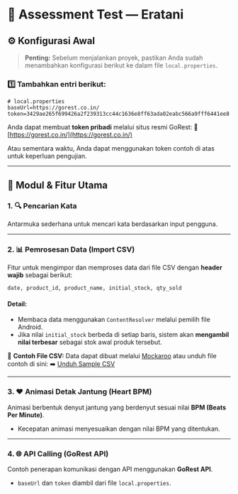# 🧩 Assessment Test — Eratani


## ⚙️ Konfigurasi Awal

> **Penting:**
> Sebelum menjalankan proyek, pastikan Anda sudah menambahkan konfigurasi berikut ke dalam file `local.properties`.

### 1️⃣ Tambahkan entri berikut:

```properties
# local.properties
baseUrl=https://gorest.co.in/
token=3429ae265f699426a2f239313cc44c1636e8ff63ada02eabc566a9fff6441ee8
```

Anda dapat membuat **token pribadi** melalui situs resmi GoRest:
🔗 [https://gorest.co.in/](https://gorest.co.in/)

Atau sementara waktu, Anda dapat menggunakan token contoh di atas untuk keperluan pengujian.

---

## 🧠 Modul & Fitur Utama

### 1. 🔍 **Pencarian Kata**

Antarmuka sederhana untuk mencari kata berdasarkan input pengguna.

---

### 2. 📊 **Pemrosesan Data (Import CSV)**

Fitur untuk mengimpor dan memproses data dari file CSV dengan **header wajib** sebagai berikut:

```
date, product_id, product_name, initial_stock, qty_sold
```

#### Detail:

* Membaca data menggunakan `ContentResolver` melalui pemilih file Android.
* Jika nilai `initial_stock` berbeda di setiap baris, sistem akan **mengambil nilai terbesar** sebagai stok awal produk tersebut.

📎 **Contoh File CSV:**
Data dapat dibuat melalui [Mockaroo](https://www.mockaroo.com/)
atau unduh file contoh di sini:
➡️ [Unduh Sample CSV](https://drive.google.com/file/d/1JZpAmj-okaWLE7TgWJiqtvYBHWnsFlJm/view?usp=share_link)

---

### 3. ❤️ **Animasi Detak Jantung (Heart BPM)**

Animasi berbentuk denyut jantung yang berdenyut sesuai nilai **BPM (Beats Per Minute)**.

* Kecepatan animasi menyesuaikan dengan nilai BPM yang ditentukan.

---

### 4. 🌐 **API Calling (GoRest API)**

Contoh penerapan komunikasi dengan API menggunakan **GoRest API**.

* `baseUrl` dan `token` diambil dari file `local.properties`.
